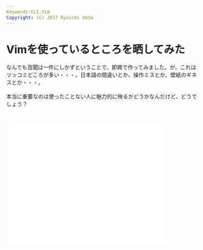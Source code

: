 ```yaml
---
Keywords:CLI,Vim
Copyright: (C) 2017 Ryuichi Ueda
---
```

# Vimを使っているところを晒してみた
なんでも百聞は一件にしかずということで、即興で作ってみました。が、これはツッコミどころが多い・・・。日本語の間違いとか、操作ミスとか、壁紙のギネスとか・・・。<br />
<br />
本当に重要なのは使ったことない人に魅力的に映るかどうかなんだけど、どうでしょう？<br />
<br />
<br />
<iframe width="420" height="315" src="//www.youtube.com/embed/Zkcmmy6iYrQ" frameborder="0" allowfullscreen></iframe>

